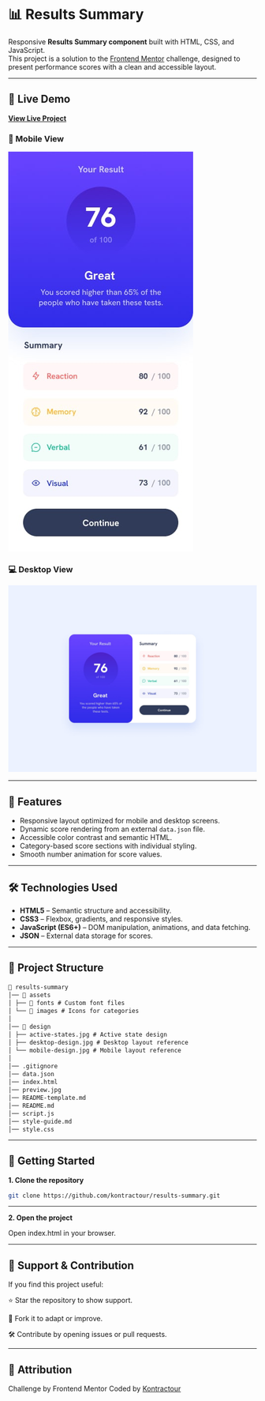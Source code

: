 # 📊 Results Summary

Responsive **Results Summary component** built with HTML, CSS, and JavaScript.  
This project is a solution to the [Frontend Mentor](https://www.frontendmentor.io?ref=challenge) challenge, designed to present performance scores with a clean and accessible layout.

---

## 🔗 Live Demo
[**View Live Project**](https://kontractour.github.io/results-summary/)

### 📱 Mobile View  
![Mobile version of the Results Summary design](./design/mobile-design.jpg)  

### 💻 Desktop View  
![Desktop version of the Results Summary design](./design/desktop-design.jpg)  

---

## 📌 Features
- Responsive layout optimized for mobile and desktop screens.
- Dynamic score rendering from an external `data.json` file.
- Accessible color contrast and semantic HTML.
- Category-based score sections with individual styling.
- Smooth number animation for score values.

---

## 🛠 Technologies Used
- **HTML5** – Semantic structure and accessibility.
- **CSS3** – Flexbox, gradients, and responsive styles.
- **JavaScript (ES6+)** – DOM manipulation, animations, and data fetching.
- **JSON** – External data storage for scores.

---

## 📂 Project Structure

```
📁 results-summary
│── 📁 assets
│ ├── 📁 fonts # Custom font files
│ └── 📁 images # Icons for categories
│
│── 📁 design
│ ├── active-states.jpg # Active state design
│ ├── desktop-design.jpg # Desktop layout reference
│ └── mobile-design.jpg # Mobile layout reference
│
│── .gitignore
│── data.json
│── index.html
│── preview.jpg
│── README-template.md
│── README.md
│── script.js
│── style-guide.md
│── style.css

```
---

## 🚀 Getting Started

**1. Clone the repository**
```bash
git clone https://github.com/kontractour/results-summary.git
```
---
**2. Open the project**

Open index.html in your browser.

---
🤝 Support & Contribution
---

If you find this project useful:

⭐ Star the repository to show support.

🍴 Fork it to adapt or improve.

🛠 Contribute by opening issues or pull requests.

---

📜 Attribution
---
Challenge by Frontend Mentor
Coded by [Kontractour](https://github.com/Kontractour)